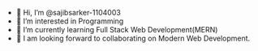 - 👋 Hi, I’m @sajibsarker-1104003
- 👀 I’m interested in Programming
- 🌱 I’m currently learning Full Stack Web Development(MERN)
- 💞️ I am looking forward to collaborating on Modern Web Development.


<!---
sajibsarker-1104003/sajibsarker-1104003 is a ✨ special ✨ repository because its `README.md` (this file) appears on your GitHub profile.
You can click the Preview link to take a look at your changes.
--->
